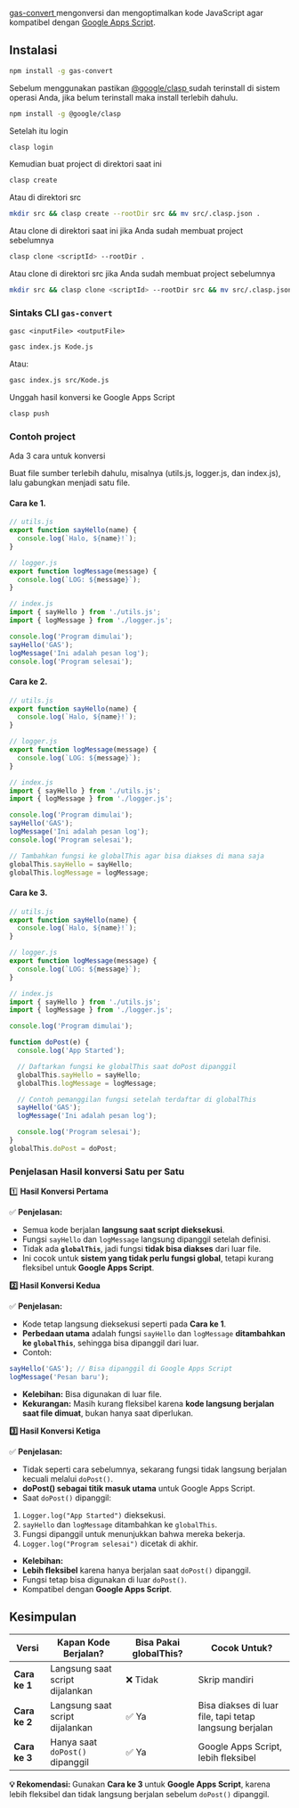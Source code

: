 <p><a href="https://github.com/salmantok/gas-convert.git"class="link">gas-convert </a>mengonversi dan mengoptimalkan kode JavaScript agar kompatibel dengan <a href="https://script.google.com"class="link">Google Apps Script</a>.</p>

## Instalasi

```bash
npm install -g gas-convert
```

<p>Sebelum menggunakan pastikan <a href="https://developers.google.com/apps-script/guides/clasp"class="link">@google/clasp </a>sudah terinstall di sistem operasi Anda, jika belum terinstall maka install terlebih dahulu.</p>

```bash
npm install -g @google/clasp
```

Setelah itu login

```bash
clasp login
```

Kemudian buat project di direktori saat ini

```bash
clasp create
```

Atau di direktori src

```bash
mkdir src && clasp create --rootDir src && mv src/.clasp.json .
```

Atau clone di direktori saat ini jika Anda sudah membuat project sebelumnya

```bash
clasp clone <scriptId> --rootDir .
```

Atau clone di direktori src jika Anda sudah membuat project sebelumnya

```bash
mkdir src && clasp clone <scriptId> --rootDir src && mv src/.clasp.json .
```

### Sintaks CLI `gas-convert`

`gasc <inputFile> <outputFile>`

```bash
gasc index.js Kode.js
```

Atau:

```bash
gasc index.js src/Kode.js
```

Unggah hasil konversi ke Google Apps Script

```bash
clasp push
```

### Contoh project

Ada 3 cara untuk konversi

Buat file sumber terlebih dahulu, misalnya (utils.js, logger.js, dan index.js), lalu gabungkan menjadi satu file.

#### Cara ke 1.

```js
// utils.js
export function sayHello(name) {
  console.log(`Halo, ${name}!`);
}
```

```js
// logger.js
export function logMessage(message) {
  console.log(`LOG: ${message}`);
}
```

```js
// index.js
import { sayHello } from './utils.js';
import { logMessage } from './logger.js';

console.log('Program dimulai');
sayHello('GAS');
logMessage('Ini adalah pesan log');
console.log('Program selesai');
```

#### Cara ke 2.

```js
// utils.js
export function sayHello(name) {
  console.log(`Halo, ${name}!`);
}
```

```js
// logger.js
export function logMessage(message) {
  console.log(`LOG: ${message}`);
}
```

```js
// index.js
import { sayHello } from './utils.js';
import { logMessage } from './logger.js';

console.log('Program dimulai');
sayHello('GAS');
logMessage('Ini adalah pesan log');
console.log('Program selesai');

// Tambahkan fungsi ke globalThis agar bisa diakses di mana saja
globalThis.sayHello = sayHello;
globalThis.logMessage = logMessage;
```

#### Cara ke 3.

```js
// utils.js
export function sayHello(name) {
  console.log(`Halo, ${name}!`);
}
```

```js
// logger.js
export function logMessage(message) {
  console.log(`LOG: ${message}`);
}
```

```js
// index.js
import { sayHello } from './utils.js';
import { logMessage } from './logger.js';

console.log('Program dimulai');

function doPost(e) {
  console.log('App Started');

  // Daftarkan fungsi ke globalThis saat doPost dipanggil
  globalThis.sayHello = sayHello;
  globalThis.logMessage = logMessage;

  // Contoh pemanggilan fungsi setelah terdaftar di globalThis
  sayHello('GAS');
  logMessage('Ini adalah pesan log');

  console.log('Program selesai');
}
globalThis.doPost = doPost;
```

### Penjelasan Hasil konversi Satu per Satu

1️⃣ **Hasil Konversi Pertama**

✅ **Penjelasan:**

- Semua kode berjalan **langsung saat script dieksekusi**.
- Fungsi `sayHello` dan `logMessage` langsung dipanggil setelah definisi.
- Tidak ada **`globalThis`**, jadi fungsi **tidak bisa diakses** dari luar file.
- Ini cocok untuk **sistem yang tidak perlu fungsi global**, tetapi kurang fleksibel untuk **Google Apps Script**.

**2️⃣ Hasil Konversi Kedua**

✅ **Penjelasan:**

- Kode tetap langsung dieksekusi seperti pada **Cara ke 1**.
- **Perbedaan utama** adalah fungsi `sayHello` dan `logMessage` **ditambahkan ke `globalThis`**, sehingga bisa dipanggil dari luar.
- Contoh:

```js
sayHello('GAS'); // Bisa dipanggil di Google Apps Script
logMessage('Pesan baru');
```

- **Kelebihan:** Bisa digunakan di luar file.
- **Kekurangan:** Masih kurang fleksibel karena **kode langsung berjalan saat file dimuat**, bukan hanya saat diperlukan.

**3️⃣ Hasil Konversi Ketiga**

✅ **Penjelasan:**

- Tidak seperti cara sebelumnya, sekarang fungsi tidak langsung berjalan kecuali melalui `doPost()`.
- **doPost() sebagai titik masuk utama** untuk Google Apps Script.
- Saat `doPost()` dipanggil:

1. `Logger.log("App Started")` dieksekusi.
2. `sayHello` dan `logMessage` ditambahkan ke `globalThis`.
3. Fungsi dipanggil untuk menunjukkan bahwa mereka bekerja.
4. `Logger.log("Program selesai")` dicetak di akhir.

- **Kelebihan:**
- **Lebih fleksibel** karena hanya berjalan saat `doPost()` dipanggil.
- Fungsi tetap bisa digunakan di luar `doPost()`.
- Kompatibel dengan **Google Apps Script**.

<div class="container">
<h2 class="mb-4">Kesimpulan</h2>
<div class="table-responsive">
<table class="table table-bordered table-striped">
<thead class="table-dark">
<tr>
<th>Versi</th>
<th>Kapan Kode Berjalan?</th>
<th>Bisa Pakai globalThis?</th>
<th>Cocok Untuk?</th>
</tr>
</thead>
<tbody>
<tr>
<td><strong>Cara ke 1</strong></td>
<td>Langsung saat script dijalankan</td>
<td class="text-danger">❌ Tidak</td>
<td>Skrip mandiri</td>
</tr>
<tr>
<td><strong>Cara ke 2</strong></td>
<td>Langsung saat script dijalankan</td>
<td class="text-success">✅ Ya</td>
<td>Bisa diakses di luar file, tapi tetap langsung berjalan</td>
</tr>
<tr>
<td><strong>Cara ke 3</strong></td>
<td>Hanya saat <code>doPost()</code> dipanggil</td>
<td class="text-success">✅ Ya</td>
<td>Google Apps Script, lebih fleksibel</td>
</tr>
</tbody>
</table>
</div>
<div class="alert alert-info mt-4">
<strong>💡 Rekomendasi: </strong>Gunakan <strong>Cara ke 3 </strong>untuk <strong>Google Apps Script</strong>, karena lebih fleksibel dan tidak langsung berjalan sebelum <code>doPost()</code> dipanggil.
</div>
</div>
